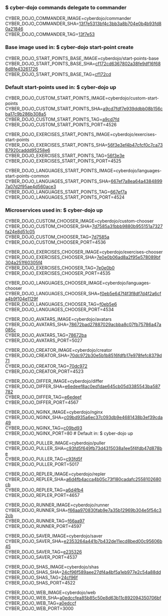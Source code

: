 ### $ cyber-dojo commands delegate to commander

CYBER_DOJO_COMMANDER_IMAGE=cyberdojo/commander  
CYBER_DOJO_COMMANDER_SHA=[13f7e5313bf4c3bb3a8b704e0b4b93fd80a21846](https://github.com/cyber-dojo/commander/commit/13f7e5313bf4c3bb3a8b704e0b4b93fd80a21846)  
CYBER_DOJO_COMMANDER_TAG=[13f7e53](https://hub.docker.com/layers/cyberdojo/commander/13f7e53/images/sha256-12f61317fa0bcd53900a29e1d42c332f13fc037ecfa0ba41010519f69d7a6fae)  

### Base image used in: $ cyber-dojo start-point create

CYBER_DOJO_START_POINTS_BASE_IMAGE=cyberdojo/start-points-base  
CYBER_DOJO_START_POINTS_BASE_SHA=[cf172cd6367802a38fe9df16f688d8fe43261726](https://github.com/cyber-dojo/start-points-base/commit/cf172cd6367802a38fe9df16f688d8fe43261726)  
CYBER_DOJO_START_POINTS_BASE_TAG=[cf172cd](https://hub.docker.com/layers/cyberdojo/start-points-base/cf172cd/images/sha256-4d5e26de87fbfdb6ee3869050d5d61b81e6c1db069aa0ebecb9a344bebfe8cd8)  

### Default start-points used in: $ cyber-dojo up

CYBER_DOJO_CUSTOM_START_POINTS_IMAGE=cyberdojo/custom-start-points  
CYBER_DOJO_CUSTOM_START_POINTS_SHA=[a9cd7fdf7e939ddbb08b156cba17c9b286b308a5](https://github.com/cyber-dojo/custom-start-points/commit/a9cd7fdf7e939ddbb08b156cba17c9b286b308a5)  
CYBER_DOJO_CUSTOM_START_POINTS_TAG=[a9cd7fd](https://hub.docker.com/layers/cyberdojo/custom-start-points/a9cd7fd/images/sha256-9446bd88786976510ebef3729e224ee4c4af082c30e5669765936fcecff962fb)  
CYBER_DOJO_CUSTOM_START_POINTS_PORT=4526

CYBER_DOJO_EXERCISES_START_POINTS_IMAGE=cyberdojo/exercises-start-points  
CYBER_DOJO_EXERCISES_START_POINTS_SHA=[56f3e3ef4b47cfcf0c7ca7387920caddd95258e6](https://github.com/cyber-dojo/exercises-start-points/commit/56f3e3ef4b47cfcf0c7ca7387920caddd95258e6)  
CYBER_DOJO_EXERCISES_START_POINTS_TAG=[56f3e3e](https://hub.docker.com/layers/cyberdojo/exercises-start-points/56f3e3e/images/sha256-b833ca9a1fa1d01a2506fba37272a4d072229f231b7ae5901e2abf6bc985b8a3)  
CYBER_DOJO_EXERCISES_START_POINTS_PORT=4525

CYBER_DOJO_LANGUAGES_START_POINTS_IMAGE=cyberdojo/languages-start-points-common  
CYBER_DOJO_LANGUAGES_START_POINTS_SHA=[667ef7a8ea64a43848997a07d2f95ae4d560ace3](https://github.com/cyber-dojo/languages-start-points/commit/667ef7a8ea64a43848997a07d2f95ae4d560ace3)  
CYBER_DOJO_LANGUAGES_START_POINTS_TAG=[667ef7a](https://hub.docker.com/layers/cyberdojo/languages-start-points-common/667ef7a/images/sha256-316252c858edb9acebf82f10dc022c85a5bf01cff2d9a257043d2318039c7329)  
CYBER_DOJO_LANGUAGES_START_POINTS_PORT=4524

### Microservices used in: $ cyber-dojo up

CYBER_DOJO_CUSTOM_CHOOSER_IMAGE=cyberdojo/custom-chooser  
CYBER_DOJO_CUSTOM_CHOOSER_SHA=[7d7585a31bbb9880b955151a7327fa24e8d51c05](https://github.com/cyber-dojo/custom-chooser/commit/7d7585a31bbb9880b955151a7327fa24e8d51c05)  
CYBER_DOJO_CUSTOM_CHOOSER_TAG=[7d7585a](https://hub.docker.com/layers/cyberdojo/custom-chooser/7d7585a/images/sha256-8c7586b0b72f4f877c455ba04e6d315bc4dbfd2ad60c3e3d53851b36055923d5)  
CYBER_DOJO_CUSTOM_CHOOSER_PORT=4536

CYBER_DOJO_EXERCISES_CHOOSER_IMAGE=cyberdojo/exercises-chooser  
CYBER_DOJO_EXERCISES_CHOOSER_SHA=[7e0e0b06ad8a2f95e578089bf304a251f60305f4](https://github.com/cyber-dojo/exercises-chooser/commit/7e0e0b06ad8a2f95e578089bf304a251f60305f4)  
CYBER_DOJO_EXERCISES_CHOOSER_TAG=[7e0e0b0](https://hub.docker.com/layers/cyberdojo/exercises-chooser/7e0e0b0/images/sha256-24650b9fc406070a56c91092c601c4687b5ef2ea505a3b4bbc0027fe6f35a995)  
CYBER_DOJO_EXERCISES_CHOOSER_PORT=4535

CYBER_DOJO_LANGUAGES_CHOOSER_IMAGE=cyberdojo/languages-chooser  
CYBER_DOJO_LANGUAGES_CHOOSER_SHA=[f0eb5e647f4f3f8df7d4f2a6cfa4b9f104e1129f](https://github.com/cyber-dojo/languages-chooser/commit/f0eb5e647f4f3f8df7d4f2a6cfa4b9f104e1129f)  
CYBER_DOJO_LANGUAGES_CHOOSER_TAG=[f0eb5e6](https://hub.docker.com/layers/cyberdojo/languages-chooser/f0eb5e6/images/sha256-5c4196c2ffe5e6a0f87cd2dd90fd12312ab7de925f55777066188feeb180e6c9)  
CYBER_DOJO_LANGUAGES_CHOOSER_PORT=4534

CYBER_DOJO_AVATARS_IMAGE=cyberdojo/avatars  
CYBER_DOJO_AVATARS_SHA=[78672bad27887029acbba8c07fb75786a47a085c](https://github.com/cyber-dojo/avatars/commit/78672bad27887029acbba8c07fb75786a47a085c)  
CYBER_DOJO_AVATARS_TAG=[78672ba](https://hub.docker.com/layers/cyberdojo/avatars/78672ba/images/sha256-f7132f5ea1c82ae10bd755fb29ffecef479c69b844ba727bd48cf10952cef438)  
CYBER_DOJO_AVATARS_PORT=5027

CYBER_DOJO_CREATOR_IMAGE=cyberdojo/creator  
CYBER_DOJO_CREATOR_SHA=[70dc972b30e5b1b8516fdfb17e978fefc8379d71](https://github.com/cyber-dojo/creator/commit/70dc972b30e5b1b8516fdfb17e978fefc8379d71)  
CYBER_DOJO_CREATOR_TAG=[70dc972](https://hub.docker.com/layers/cyberdojo/creator/70dc972/images/sha256-52b7d71b8d8d7ed695d0f8e0292ec1ca7ba37bca1f699acdd6611e7751fb298f)  
CYBER_DOJO_CREATOR_PORT=4523

CYBER_DOJO_DIFFER_IMAGE=cyberdojo/differ  
CYBER_DOJO_DIFFER_SHA=[e6edeef8ac0ed1dae645cb05d3385543ba587782](https://github.com/cyber-dojo/differ/commit/e6edeef8ac0ed1dae645cb05d3385543ba587782)  
CYBER_DOJO_DIFFER_TAG=[e6edeef](https://hub.docker.com/layers/cyberdojo/differ/e6edeef/images/sha256-381b84a02cd2aadafdd093325f45b3a5c6743cff0ac3c9cc9f9808e2eec718ae)  
CYBER_DOJO_DIFFER_PORT=4567

CYBER_DOJO_NGINX_IMAGE=cyberdojo/nginx  
CYBER_DOJO_NGINX_SHA=[c09bd935a6ec37c093db9e4681438b3ef39cda49](https://github.com/cyber-dojo/nginx/commit/c09bd935a6ec37c093db9e4681438b3ef39cda49)  
CYBER_DOJO_NGINX_TAG=[c09bd93](https://hub.docker.com/layers/cyberdojo/nginx/c09bd93/images/sha256-fca1fa8218ef6be747bc940ad415a2a271345503831c896f9c4c66f7635b1975)  
CYBER_DOJO_NGINX_PORT=80 # Default in: $ cyber-dojo up

CYBER_DOJO_PULLER_IMAGE=cyberdojo/puller  
CYBER_DOJO_PULLER_SHA=[c93fd5f649fb73d4315038a1ee5f4fdb47d878be](https://github.com/cyber-dojo/puller/commit/c93fd5f649fb73d4315038a1ee5f4fdb47d878be)  
CYBER_DOJO_PULLER_TAG=[c93fd5f](https://hub.docker.com/layers/cyberdojo/puller/c93fd5f/images/sha256-d4e3cd05d3373fda61437f6b7d04208192e47c8c4c01df084b5155a4d68ac0cb)  
CYBER_DOJO_PULLER_PORT=5017

CYBER_DOJO_REPLER_IMAGE=cyberdojo/repler  
CYBER_DOJO_REPLER_SHA=[a6d4fb4acca4b05c73f180cadafc2558102680cb](https://github.com/cyber-dojo/repler/commit/a6d4fb4acca4b05c73f180cadafc2558102680cb)  
CYBER_DOJO_REPLER_TAG=[a6d4fb4](https://hub.docker.com/layers/cyberdojo/repler/a6d4fb4/images/sha256-a275727b769f9c5b7216d1348185414064934b75d7880840e3a7e7ddae5cbcb5)  
CYBER_DOJO_REPLER_PORT=4657

CYBER_DOJO_RUNNER_IMAGE=cyberdojo/runner  
CYBER_DOJO_RUNNER_SHA=[f66aa970830fab9e7a35b12969b304e5f54c32cb](https://github.com/cyber-dojo/runner/commit/f66aa970830fab9e7a35b12969b304e5f54c32cb)  
CYBER_DOJO_RUNNER_TAG=[f66aa97](https://hub.docker.com/layers/cyberdojo/runner/f66aa97/images/sha256-d55bdd9ffa8333420e89cb2d33fef6a710759ca071fff82a0f1f11808c873fbf)  
CYBER_DOJO_RUNNER_PORT=4597

CYBER_DOJO_SAVER_IMAGE=cyberdojo/saver  
CYBER_DOJO_SAVER_SHA=[e2353264a441b7b432de11ecd8bed00c95606b45](https://github.com/cyber-dojo/saver/commit/e2353264a441b7b432de11ecd8bed00c95606b45)  
CYBER_DOJO_SAVER_TAG=[e235326](https://hub.docker.com/layers/cyberdojo/saver/e235326/images/sha256-e5a44d57d4ba771d17aca5b96bd33ac182cf95f778d9a5f6302eb629f403f500)  
CYBER_DOJO_SAVER_PORT=4537

CYBER_DOJO_SHAS_IMAGE=cyberdojo/shas  
CYBER_DOJO_SHAS_SHA=[24cf96f589aee27df4a4bf5a1eb977e2c54a88dd](https://github.com/cyber-dojo/shas/commit/24cf96f589aee27df4a4bf5a1eb977e2c54a88dd)  
CYBER_DOJO_SHAS_TAG=[24cf96f](https://hub.docker.com/layers/cyberdojo/shas/24cf96f/images/sha256-c5f8aecb0dd432a3e33dc36755403d1f8a0026fb1750a0012d83e7d729554063)  
CYBER_DOJO_SHAS_PORT=4522

CYBER_DOJO_WEB_IMAGE=cyberdojo/web  
CYBER_DOJO_WEB_SHA=[a0edccfea85b85c50e8d63b11c892094350706bf](https://github.com/cyber-dojo/web/commit/a0edccfea85b85c50e8d63b11c892094350706bf)  
CYBER_DOJO_WEB_TAG=[a0edccf](https://hub.docker.com/layers/cyberdojo/web/a0edccf/images/sha256-becf43944db759c81e015a92d6978fd88283fe80e70d0ec54884c85af419c4c0)  
CYBER_DOJO_WEB_PORT=3000

